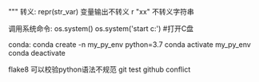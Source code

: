 """ 
转义:
    repr(str_var) 变量输出不转义
    r "xx" 不转义字符串

调用系统命令:
    os.system()
    os.system('start c:')   #打开C盘

conda:
    conda create -n my_py_env python=3.7
    conda activate my_py_env
    conda deactivate

flake8
    可以校验python语法不规范
git test github conflict
